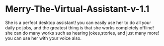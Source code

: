 # Merry-The-Virtual-Assistant-v-1.1
She is  a perfect desktop assistant! you can easily use her to do all your daily pc jobs, and the greatest thing is that she works completely offline! she can do many works such as hearing jokes,stories, and just many more! you can use her with your voice also.
